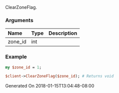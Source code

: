 ClearZoneFlag.
### Arguments
**Name**|**Type**|**Description**
:---|:---|:---
zone_id|int|

### Example

```perl
my $zone_id = 1;

$client->ClearZoneFlag($zone_id); # Returns void
```


Generated On 2018-01-15T13:04:48-08:00